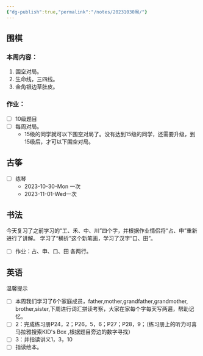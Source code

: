 ```yaml
---
{"dg-publish":true,"permalink":"/notes/20231030周/"}
---
```


## 围棋
### 本周内容：
1. 围空对局。
2. 生命线，三四线。
3. 金角银边草肚皮。
### 作业：
- [ ] 10级题目
- [ ] 每周对局。
	- 15级的同学就可以下围空对局了。没有达到15级的同学，还需要升级，到15级后，才可以下围空对局。
## 古筝
- [ ] 练琴
	- 2023-10-30-Mon 一次
	- 2023-11-01-Wed一次
## 书法
今天复习了之前学习的“工、禾、中、川”四个字，并根据作业情侣将“占、申”重新进行了讲解。
学习了“横折”这个新笔画，学习了汉字“口、田”。
- [ ] 作业：占、申、口、田 各两行。
## 英语
温馨提示
- [ ] 本周我们学习了6个家庭成员，father,mother,grandfather,grandmother, brother,sister,下周进行词汇拼读考察，大家在家每个字每天写两遍，帮助记忆。
- [ ] 2：完成练习册P24，2；P26，5，6；P27；P28，9；（练习册上的听力可喜马拉雅搜索KID's Box ,根据题目旁边的数字寻找）
- [ ] 3：并指读讲义1，3，10
- [ ] 指读绘本。
